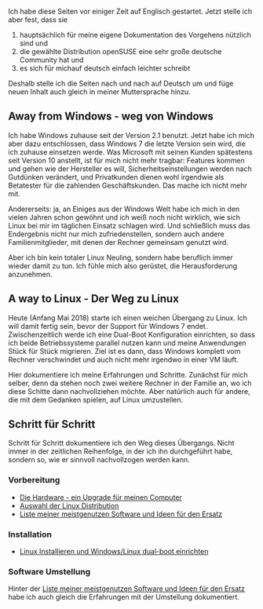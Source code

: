 Ich habe diese Seiten vor einiger Zeit auf Englisch gestartet. Jetzt stelle ich aber fest, dass sie

1. hauptsächlich für meine eigene Dokumentation des Vorgehens nützlich sind und
2. die gewählte Distribution openSUSE eine sehr große deutsche Community hat und
3. es sich für michauf deutsch einfach leichter schreibt

Deshalb stelle ich die Seiten nach und nach auf Deutsch um und füge neuen Inhalt auch gleich in meiner Muttersprache hinzu.

## Away from Windows - weg von Windows

Ich habe Windows zuhause seit der Version 2.1 benutzt. Jetzt habe ich mich aber dazu entschlossen, dass Windows 7 die letzte Version sein wird, die ich zuhause einsetzen werde. Was Microsoft mit seinen Kunden spätestens seit Version 10 anstellt, ist für mich nicht mehr tragbar: Features kommen und gehen wie der Hersteller es will, Sicherheitseinstellungen werden nach Gutdünken verändert, und Privatkunden dienen wohl irgendwie als Betatester für die zahlenden Geschäftskunden. Das mache ich nicht mehr mit.

Andererseits: ja, an Einiges aus der Windows Welt habe ich mich in den vielen Jahren schon gewöhnt und ich weiß noch nicht wirklich, wie sich Linux bei mir im täglichen Einsatz schlagen wird. Und schließlich muss das Endergebnis nicht nur mich zufriedenstellen, sondern auch andere Familienmitglieder, mit denen der Rechner gemeinsam genutzt wird.

Aber ich bin kein totaler Linux Neuling, sondern habe beruflich immer wieder damit zu tun. Ich fühle mich also gerüstet, die Herausforderung anzunehmen.

## A way to Linux - Der Weg zu Linux

Heute (Anfang Mai 2018) starte ich einen weichen Übergang zu Linux. Ich will damit fertig sein, bevor der Support für Windows 7 endet. Zwischenzeitlich werde ich eine Dual-Boot Konfiguration einrichten, so dass ich beide Betriebssysteme parallel nutzen kann und meine Anwendungen Stück für Stück migrieren. Ziel ist es dann, dass Windows komplett vom Rechner verschwindet und auch nicht mehr irgendwo in einer VM läuft.

Hier dokumentiere ich meine Erfahrungen und Schritte. Zunächst für mich selber, denn da stehen noch zwei weitere Rechner in der Familie an, wo ich diese Schitte dann nachvollziehen möchte. Aber natürlich auch für andere, die mit dem Gedanken spielen, auf Linux umzustellen.

## Schritt für Schritt

Schritt für Schritt dokumentiere ich den Weg dieses Übergangs. Nicht immer in der zeitlichen Reihenfolge, in der ich ihn durchgeführt habe, sondern so, wie er sinnvoll nachvollzogen werden kann.

### Vorbereitung

* [Die Hardware - ein Upgrade für meinen Computer](Hardware.md)
* [Auswahl der Linux Distribution](Distribution.md)
* [Liste meiner meistgenutzen Software und Ideen für den Ersatz](Software.md)

### Installation

* [Linux Installieren und Windows/Linux dual-boot einrichten](Installation.md)

### Software Umstellung

Hinter der [Liste meiner meistgenutzen Software und Ideen für den Ersatz](Software.md) habe ich auch gleich die Erfahrungen mit der Umstellung dokumentiert.

